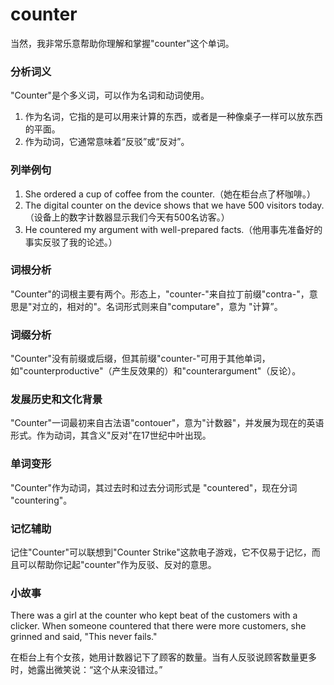 # counter

当然，我非常乐意帮助你理解和掌握"counter"这个单词。

  

### 分析词义

  

"Counter"是个多义词，可以作为名词和动词使用。

  

1.  作为名词，它指的是可以用来计算的东西，或者是一种像桌子一样可以放东西的平面。
2.  作为动词，它通常意味着“反驳”或“反对”。

  

### 列举例句

  

1.  She ordered a cup of coffee from the counter.（她在柜台点了杯咖啡。）
2.  The digital counter on the device shows that we have 500 visitors today.（设备上的数字计数器显示我们今天有500名访客。）
3.  He countered my argument with well-prepared facts.（他用事先准备好的事实反驳了我的论述。）

  

### 词根分析

  

"Counter"的词根主要有两个。形态上，"counter-"来自拉丁前缀"contra-"，意思是"对立的，相对的"。名词形式则来自"computare"，意为 "计算”。

  

### 词缀分析

  

"Counter"没有前缀或后缀，但其前缀"counter-"可用于其他单词，如"counterproductive"（产生反效果的）和"counterargument"（反论）。

  

### 发展历史和文化背景

  

"Counter"一词最初来自古法语"contouer"，意为"计数器"，并发展为现在的英语形式。作为动词，其含义"反对"在17世纪中叶出现。

  

### 单词变形

  

"Counter"作为动词，其过去时和过去分词形式是 "countered"，现在分词 "countering"。

  

### 记忆辅助

  

记住"Counter"可以联想到"Counter Strike"这款电子游戏，它不仅易于记忆，而且可以帮助你记起"counter"作为反驳、反对的意思。

  

### 小故事

  

There was a girl at the counter who kept beat of the customers with a clicker. When someone countered that there were more customers, she grinned and said, "This never fails."

  

在柜台上有个女孩，她用计数器记下了顾客的数量。当有人反驳说顾客数量更多时，她露出微笑说：“这个从来没错过。”
